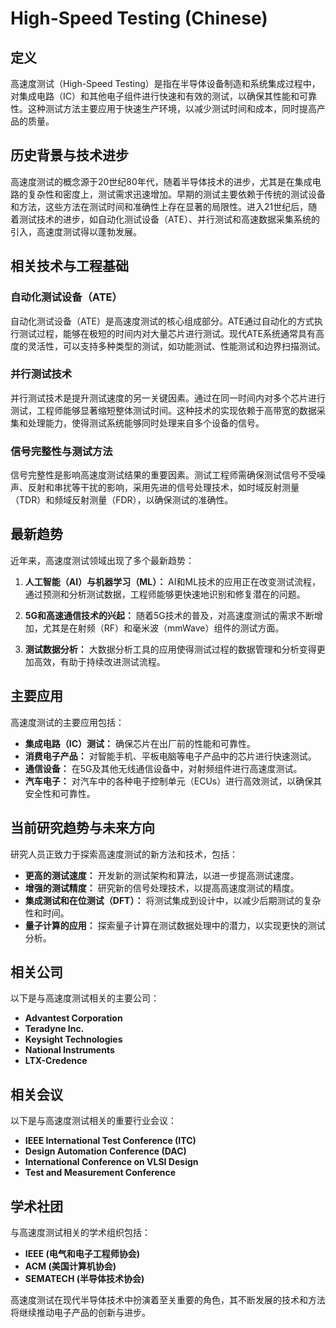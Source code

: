 # High-Speed Testing (Chinese)

## 定义

高速度测试（High-Speed Testing）是指在半导体设备制造和系统集成过程中，对集成电路（IC）和其他电子组件进行快速和有效的测试，以确保其性能和可靠性。这种测试方法主要应用于快速生产环境，以减少测试时间和成本，同时提高产品的质量。

## 历史背景与技术进步

高速度测试的概念源于20世纪80年代，随着半导体技术的进步，尤其是在集成电路的复杂性和密度上，测试需求迅速增加。早期的测试主要依赖于传统的测试设备和方法，这些方法在测试时间和准确性上存在显著的局限性。进入21世纪后，随着测试技术的进步，如自动化测试设备（ATE）、并行测试和高速数据采集系统的引入，高速度测试得以蓬勃发展。

## 相关技术与工程基础

### 自动化测试设备（ATE）

自动化测试设备（ATE）是高速度测试的核心组成部分。ATE通过自动化的方式执行测试过程，能够在极短的时间内对大量芯片进行测试。现代ATE系统通常具有高度的灵活性，可以支持多种类型的测试，如功能测试、性能测试和边界扫描测试。

### 并行测试技术

并行测试技术是提升测试速度的另一关键因素。通过在同一时间内对多个芯片进行测试，工程师能够显著缩短整体测试时间。这种技术的实现依赖于高带宽的数据采集和处理能力，使得测试系统能够同时处理来自多个设备的信号。

### 信号完整性与测试方法

信号完整性是影响高速度测试结果的重要因素。测试工程师需确保测试信号不受噪声、反射和串扰等干扰的影响，采用先进的信号处理技术，如时域反射测量（TDR）和频域反射测量（FDR），以确保测试的准确性。

## 最新趋势

近年来，高速度测试领域出现了多个最新趋势：

1. **人工智能（AI）与机器学习（ML）：** AI和ML技术的应用正在改变测试流程，通过预测和分析测试数据，工程师能够更快速地识别和修复潜在的问题。
   
2. **5G和高速通信技术的兴起：** 随着5G技术的普及，对高速度测试的需求不断增加，尤其是在射频（RF）和毫米波（mmWave）组件的测试方面。

3. **测试数据分析：** 大数据分析工具的应用使得测试过程的数据管理和分析变得更加高效，有助于持续改进测试流程。

## 主要应用

高速度测试的主要应用包括：

- **集成电路（IC）测试：** 确保芯片在出厂前的性能和可靠性。
- **消费电子产品：** 对智能手机、平板电脑等电子产品中的芯片进行快速测试。
- **通信设备：** 在5G及其他无线通信设备中，对射频组件进行高速度测试。
- **汽车电子：** 对汽车中的各种电子控制单元（ECUs）进行高效测试，以确保其安全性和可靠性。

## 当前研究趋势与未来方向

研究人员正致力于探索高速度测试的新方法和技术，包括：

- **更高的测试速度：** 开发新的测试架构和算法，以进一步提高测试速度。
- **增强的测试精度：** 研究新的信号处理技术，以提高高速度测试的精度。
- **集成测试和在位测试（DFT）：** 将测试集成到设计中，以减少后期测试的复杂性和时间。
- **量子计算的应用：** 探索量子计算在测试数据处理中的潜力，以实现更快的测试分析。

## 相关公司

以下是与高速度测试相关的主要公司：

- **Advantest Corporation**
- **Teradyne Inc.**
- **Keysight Technologies**
- **National Instruments**
- **LTX-Credence**

## 相关会议

以下是与高速度测试相关的重要行业会议：

- **IEEE International Test Conference (ITC)**
- **Design Automation Conference (DAC)**
- **International Conference on VLSI Design**
- **Test and Measurement Conference**

## 学术社团

与高速度测试相关的学术组织包括：

- **IEEE (电气和电子工程师协会)**
- **ACM (美国计算机协会)**
- **SEMATECH (半导体技术协会)**

高速度测试在现代半导体技术中扮演着至关重要的角色，其不断发展的技术和方法将继续推动电子产品的创新与进步。
